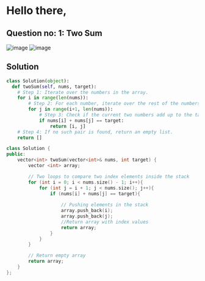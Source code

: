 # Hello there,

## Question no: 1: Two Sum

![image](https://github.com/user-attachments/assets/72e5126f-b5c5-4481-b4bd-ccc8f950a2d5)
![image](https://github.com/user-attachments/assets/f0925371-6213-4a79-9030-5e051e4a0c2b)

## Solution
```python
class Solution(object):
  def twoSum(self, nums, target):
    # Step 1: Iterate over the numbers in the array.
    for i in range(len(nums)):
        # Step 2: For each number, iterate over the rest of the numbers in the array.
        for j in range(i+1, len(nums)):
            # Step 3: Check if the current two numbers add up to the target.
            if nums[i] + nums[j] == target:
                return [i, j]
    # Step 4: If no such pair is found, return an empty list.
    return []
```
```c++
class Solution {
public:
    vector<int> twoSum(vector<int>& nums, int target) {
        vector <int> array;

        // Two loops to compare two index elements inside the stack
        for (int i = 0; i < nums.size() - 1; i++){
            for (int j = i + 1; j < nums.size(); j++){
                if (nums[i] + nums[j] == target){
                    
                    // Pushing elements in the stack
                    array.push_back(i);
                    array.push_back(j);
                    //Return array with index values
                    return array;
                }
            }
        }

        // Return empty array
        return array;
    }
};
```

